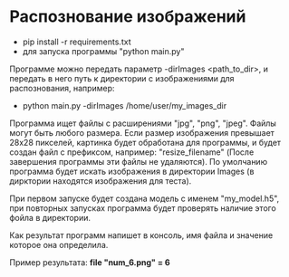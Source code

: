 # Распознование изображений

* pip install -r requirements.txt
* для запуска программы "python main.py"


Программе можно передать параметр -dirImages <path_to_dir>, и передать в него
путь к директории с изображениями для распознования, например:
* python main.py -dirImages /home/user/my_images_dir

Программа ищет файлы с расширениями "jpg", "png", "jpeg". Файлы могут быть любого
размера. Если размер изображения превышает
28х28 пикселей, картинка будет обработана для программы, и будет создан файл
с префиксом, например: "resize_filename" (После завершения программы эти
файлы не удаляются).
По умолчанию программа будет искать изображения в директории Images (в дирктории
находятся изображения для теста).

При первом запуске будет создана модель с именем "my_model.h5", при повторных
запуcках программа будет проверять наличие этого фойла в директории. 

Как результат программ напишет в консоль, имя файла и значение которое она 
определила. 

Пример результата: **file "num_6.png" = 6**



